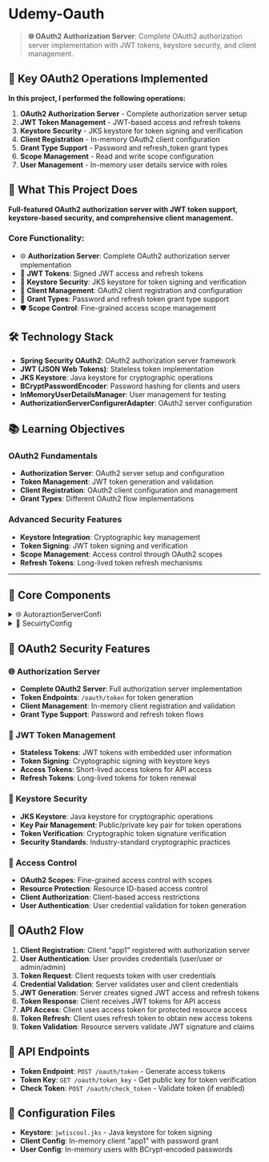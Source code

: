 # Udemy-Oauth

> **🌐 OAuth2 Authorization Server**: Complete OAuth2 authorization server implementation with JWT tokens, keystore security, and client management.

## 🎯 Key OAuth2 Operations Implemented

**In this project, I performed the following operations:**

1) **OAuth2 Authorization Server** - Complete authorization server setup
2) **JWT Token Management** - JWT-based access and refresh tokens
3) **Keystore Security** - JKS keystore for token signing and verification
4) **Client Registration** - In-memory OAuth2 client configuration
5) **Grant Type Support** - Password and refresh_token grant types
6) **Scope Management** - Read and write scope configuration
7) **User Management** - In-memory user details service with roles

## 🎯 What This Project Does

**Full-featured OAuth2 authorization server with JWT token support, keystore-based security, and comprehensive client management.**

### Core Functionality:
- 🌐 **Authorization Server**: Complete OAuth2 authorization server implementation
- 🔑 **JWT Tokens**: Signed JWT access and refresh tokens
- 🔐 **Keystore Security**: JKS keystore for token signing and verification
- 👥 **Client Management**: OAuth2 client registration and configuration
- 🎫 **Grant Types**: Password and refresh token grant type support
- 🛡️ **Scope Control**: Fine-grained access scope management

## 🛠️ Technology Stack

- **Spring Security OAuth2**: OAuth2 authorization server framework
- **JWT (JSON Web Tokens)**: Stateless token implementation
- **JKS Keystore**: Java keystore for cryptographic operations
- **BCryptPasswordEncoder**: Password hashing for clients and users
- **InMemoryUserDetailsManager**: User management for testing
- **AuthorizationServerConfigurerAdapter**: OAuth2 server configuration

## 📚 Learning Objectives

### OAuth2 Fundamentals
- **Authorization Server**: OAuth2 server setup and configuration
- **Token Management**: JWT token generation and validation
- **Client Registration**: OAuth2 client configuration and management
- **Grant Types**: Different OAuth2 flow implementations

### Advanced Security Features
- **Keystore Integration**: Cryptographic key management
- **Token Signing**: JWT token signing and verification
- **Scope Management**: Access control through OAuth2 scopes
- **Refresh Tokens**: Long-lived token refresh mechanisms

---

## 📂 Core Components

<details>
<summary>🌐 AutoraztionServerConfi</summary>

**Complete OAuth2 authorization server configuration with JWT and keystore integration**

- **What it does**: Configures OAuth2 authorization server with JWT tokens and keystore-based security
- **Code implementation**: 
  - **Authorization Server**: `@EnableAuthorizationServer` with `AuthorizationServerConfigurerAdapter`
  - **JWT Token Store**: `JwtTokenStore` with `JwtAccessTokenConverter`
  - **Keystore Integration**: `KeyStoreKeyFactory` with "jwtiscool.jks" keystore
  - **Client Configuration**: In-memory client "app1" with password grant type
- **OAuth2 configuration**:
  - **Endpoints**: `tokenStore()`, `accessTokenConverter()`, `authenticationManager`
  - **Client Details**: Client ID "app1" with encoded secret and scopes
  - **Grant Types**: "password" and "refresh_token" support
  - **Resource ID**: "name" resource identifier for token validation
- **JWT features**:
  - **Token Store**: JwtTokenStore for stateless token management
  - **Access Token Converter**: JwtAccessTokenConverter for token creation
  - **Keystore Security**: KeyStoreKeyFactory for cryptographic operations
  - **Key Pair**: Public/private key pair for token signing and verification
- **Security configuration**:
  - **Token Key Access**: `permitAll()` for token key endpoint access
  - **Client Secret**: BCrypt-encoded client secret for security
  - **Scopes**: "read" and "writer" scopes for access control
  - **Resource Protection**: Resource ID for token-to-resource mapping

</details>

<details>
<summary>🔐 SecuirtyConfig</summary>

**Security configuration with user management and authentication setup**

- **What it does**: Configures Spring Security with user management and authentication for OAuth2
- **Code implementation**: 
  - **WebSecurityConfigurerAdapter**: Base security configuration
  - **AuthenticationManager Bean**: Exposed for OAuth2 integration
  - **UserDetailsService**: In-memory user management with roles
  - **Password Encoder**: BCryptPasswordEncoder for secure password storage
- **User management**:
  - **In-Memory Users**: InMemoryUserDetailsManager for testing
  - **User Roles**: "USER" and "ADMIN" authorities
  - **Password Encoding**: BCrypt-encoded passwords for security
  - **Test Users**: "user/user" and "admin/admin" credentials
- **Authentication setup**:
  - **Authentication Manager**: Exposed as bean for OAuth2 integration
  - **Password Security**: BCryptPasswordEncoder for password hashing
  - **User Details**: Proper user details service configuration
  - **Authority Management**: Role-based access control setup

</details>

## 🌟 OAuth2 Security Features

### 🌐 Authorization Server
- **Complete OAuth2 Server**: Full authorization server implementation
- **Token Endpoints**: `/oauth/token` for token generation
- **Client Management**: In-memory client registration and validation
- **Grant Type Support**: Password and refresh token flows

### 🔑 JWT Token Management
- **Stateless Tokens**: JWT tokens with embedded user information
- **Token Signing**: Cryptographic signing with keystore keys
- **Access Tokens**: Short-lived access tokens for API access
- **Refresh Tokens**: Long-lived tokens for token renewal

### 🔐 Keystore Security
- **JKS Keystore**: Java keystore for cryptographic operations
- **Key Pair Management**: Public/private key pair for token operations
- **Token Verification**: Cryptographic token signature verification
- **Security Standards**: Industry-standard cryptographic practices

### 🎫 Access Control
- **OAuth2 Scopes**: Fine-grained access control with scopes
- **Resource Protection**: Resource ID-based access control
- **Client Authorization**: Client-based access restrictions
- **User Authentication**: User credential validation for token generation

## 🚀 OAuth2 Flow
1. **Client Registration**: Client "app1" registered with authorization server
2. **User Authentication**: User provides credentials (user/user or admin/admin)
3. **Token Request**: Client requests token with user credentials
4. **Credential Validation**: Server validates user and client credentials
5. **JWT Generation**: Server creates signed JWT access and refresh tokens
6. **Token Response**: Client receives JWT tokens for API access
7. **API Access**: Client uses access token for protected resource access
8. **Token Refresh**: Client uses refresh token to obtain new access tokens
9. **Token Validation**: Resource servers validate JWT signature and claims

## 📡 API Endpoints
- **Token Endpoint**: `POST /oauth/token` - Generate access tokens
- **Token Key**: `GET /oauth/token_key` - Get public key for token verification
- **Check Token**: `POST /oauth/check_token` - Validate token (if enabled)

## 🔧 Configuration Files
- **Keystore**: `jwtiscool.jks` - Java keystore for token signing
- **Client Config**: In-memory client "app1" with password grant
- **User Config**: In-memory users with BCrypt-encoded passwords